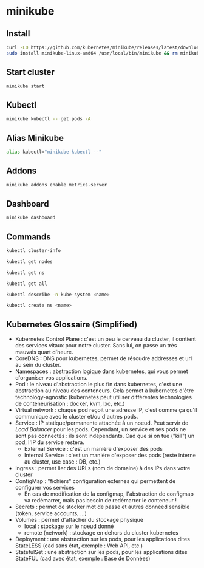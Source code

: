 # minikube

## Install 

```bash
curl -LO https://github.com/kubernetes/minikube/releases/latest/download/minikube-linux-amd64
sudo install minikube-linux-amd64 /usr/local/bin/minikube && rm minikube-linux-amd64
```

## Start cluster

```bash
minikube start
```

## Kubectl

```bash
minikube kubectl -- get pods -A
```

## Alias Minikube

```bash
alias kubectl="minikube kubectl --"
```

## Addons 

```bash
minikube addons enable metrics-server
```

## Dashboard

```bash
minikube dashboard
```

## Commands

```bash
kubectl cluster-info 
```
```bash
kubectl get nodes
```
```bash
kubectl get ns 
```
```bash
kubectl get all
```
```bash
kubectl describe -n kube-system <name>
```
```bash
kubectl create ns <name>
```

## Kubernetes Glossaire (Simplified)

- Kubernetes Control Plane : c'est un peu le cerveau du cluster, il contient des services vitaux pour notre cluster. Sans lui, on passe un très mauvais quart d'heure.  
- CoreDNS : DNS pour kubernetes, permet de résoudre addresses et url au sein du cluster.  
- Namespaces : abstraction logique dans kubernetes, qui vous permet d'organiser vos applications.  
- Pod : le niveau d'abstraction le plus fin dans kubernetes, c'est une abstraction au niveau des conteneurs. Cela permet à kubernetes d'être technology-agnostic (kubernetes peut utiliser différentes technologies de conteneurisation : docker, kvm, lxc, etc.)
- Virtual network : chaque pod reçoit une adresse IP, c'est comme ça qu'il communique avec le cluster et/ou d'autres pods.  
- Service : IP statique/permanente attachée à un noeud. Peut servir de *Load Balancer* pour les pods. Cependant, un service et ses pods ne sont pas connectés : ils sont indépendants. Cad que si on tue ("kill") un pod, l'IP du service restera.  
  - External Service : c'est un manière d'exposer des pods 
  - Internal Service : c'est un manière d'exposer des pods (reste interne au cluster, use case : DB, etc.)
- Ingress : permet lier des URLs (nom de domaine) à des IPs dans votre cluster  
- ConfigMap : "fichiers" configuration externes qui permettent de configurer vos services 
  - En cas de modification de la configmap, l'abstraction de configmap va redémarrer, mais pas besoin de redémarrer le conteneur ! 
- Secrets : permet de stocker mot de passe et autres donnéed sensible (token, service accounts, ...)
- Volumes : permet d'attacher du stockage physique
  - local : stockage sur le noeud donné 
  - remote (network) : stockage en dehors du cluster kubernetes
- Deployment : une abstraction sur les pods, pour les applications dites StateLESS (cad sans état, exemple : Web API, etc.)
- StatefulSet : une abstraction sur les pods, pour les applications dites StateFUL (cad avec état, exemple : Base de Données)